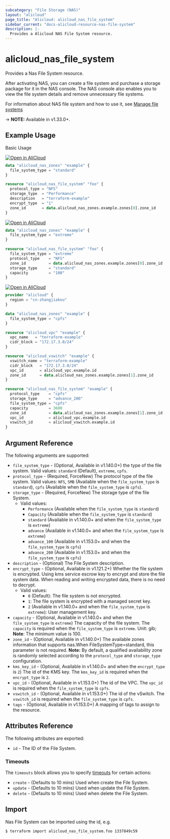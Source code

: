 ```yaml
---
subcategory: "File Storage (NAS)"
layout: "alicloud"
page_title: "Alicloud: alicloud_nas_file_system"
sidebar_current: "docs-alicloud-resource-nas-file-system"
description: |-
  Provides a Alicloud NAS File System resource.
---
```


# alicloud_nas_file_system

Provides a Nas File System resource.

After activating NAS, you can create a file system and purchase a storage package for it in the NAS console. The NAS console also enables you to view the file system details and remove unnecessary file systems.

For information about NAS file system and how to use it, see [Manage file systems](https://www.alibabacloud.com/help/doc-detail/27530.htm)

-> **NOTE:** Available in v1.33.0+.

## Example Usage

Basic Usage

<div style="display: block;margin-bottom: 40px;"><div class="oics-button" style="float: right;position: absolute;margin-bottom: 10px;">
  <a href="https://api.aliyun.com/terraform?resource=alicloud_nas_file_system&exampleId=f5f5e208-95b8-0c3e-c75b-1e859e5cc773ab263762&activeTab=example&spm=docs.r.nas_file_system.0.f5f5e20895&intl_lang=EN_US" target="_blank">
    <img alt="Open in AliCloud" src="https://img.alicdn.com/imgextra/i1/O1CN01hjjqXv1uYUlY56FyX_!!6000000006049-55-tps-254-36.svg" style="max-height: 44px; max-width: 100%;">
  </a>
</div></div>

```terraform
data "alicloud_nas_zones" "example" {
  file_system_type = "standard"
}

resource "alicloud_nas_file_system" "foo" {
  protocol_type = "NFS"
  storage_type  = "Performance"
  description   = "terraform-example"
  encrypt_type  = "1"
  zone_id       = data.alicloud_nas_zones.example.zones[0].zone_id
}
```

<div style="display: block;margin-bottom: 40px;"><div class="oics-button" style="float: right;position: absolute;margin-bottom: 10px;">
  <a href="https://api.aliyun.com/terraform?resource=alicloud_nas_file_system&exampleId=484fb7e1-829c-f8c1-e36c-d2b66549afe95c24478d&activeTab=example&spm=docs.r.nas_file_system.1.484fb7e182&intl_lang=EN_US" target="_blank">
    <img alt="Open in AliCloud" src="https://img.alicdn.com/imgextra/i1/O1CN01hjjqXv1uYUlY56FyX_!!6000000006049-55-tps-254-36.svg" style="max-height: 44px; max-width: 100%;">
  </a>
</div></div>

```terraform
data "alicloud_nas_zones" "example" {
  file_system_type = "extreme"
}

resource "alicloud_nas_file_system" "foo" {
  file_system_type = "extreme"
  protocol_type    = "NFS"
  zone_id          = data.alicloud_nas_zones.example.zones[0].zone_id
  storage_type     = "standard"
  capacity         = "100"
}
```

<div style="display: block;margin-bottom: 40px;"><div class="oics-button" style="float: right;position: absolute;margin-bottom: 10px;">
  <a href="https://api.aliyun.com/terraform?resource=alicloud_nas_file_system&exampleId=ff389e9e-bbb3-6c5d-47f6-7f9bfd68c6144140711d&activeTab=example&spm=docs.r.nas_file_system.2.ff389e9ebb&intl_lang=EN_US" target="_blank">
    <img alt="Open in AliCloud" src="https://img.alicdn.com/imgextra/i1/O1CN01hjjqXv1uYUlY56FyX_!!6000000006049-55-tps-254-36.svg" style="max-height: 44px; max-width: 100%;">
  </a>
</div></div>

```terraform
provider "alicloud" {
  region = "cn-zhangjiakou"
}

data "alicloud_nas_zones" "example" {
  file_system_type = "cpfs"
}

resource "alicloud_vpc" "example" {
  vpc_name   = "terraform-example"
  cidr_block = "172.17.3.0/24"
}

resource "alicloud_vswitch" "example" {
  vswitch_name = "terraform-example"
  cidr_block   = "172.17.3.0/24"
  vpc_id       = alicloud_vpc.example.id
  zone_id      = data.alicloud_nas_zones.example.zones[1].zone_id
}

resource "alicloud_nas_file_system" "example" {
  protocol_type    = "cpfs"
  storage_type     = "advance_200"
  file_system_type = "cpfs"
  capacity         = 3600
  zone_id          = data.alicloud_nas_zones.example.zones[1].zone_id
  vpc_id           = alicloud_vpc.example.id
  vswitch_id       = alicloud_vswitch.example.id
}
```

## Argument Reference

The following arguments are supported:
* `file_system_type` - (Optional, Available in v1.140.0+) the type of the file system. 
                                    Valid values:
                                    `standard` (Default),
                                    `extreme`,
                                    `cpfs`.
* `protocol_type` - (Required, ForceNew) The protocol type of the file system.
                               Valid values:
                                     `NFS`,
                                     `SMB` (Available when the `file_system_type` is `standard`),
                                     `cpfs` (Available when the `file_system_type` is `cpfs`).
* `storage_type` - (Required, ForceNew) The storage type of the file System. 
  * Valid values: 
    * `Performance` (Available when the `file_system_type` is `standard`)
    * `Capacity` (Available when the `file_system_type` is `standard`)
    * `standard` (Available in v1.140.0+ and when the `file_system_type` is `extreme`)
    * `advance` (Available in v1.140.0+ and when the `file_system_type` is `extreme`)
    * `advance_100` (Available in v1.153.0+ and when the `file_system_type` is `cpfs`)
    * `advance_200` (Available in v1.153.0+ and when the `file_system_type` is `cpfs`)
* `description` - (Optional) The File System description.
* `encrypt_type` - (Optional, Available in v1.121.2+) Whether the file system is encrypted. Using kms service escrow key to encrypt and store the file system data. When reading and writing encrypted data, there is no need to decrypt. 
  * Valid values:
    * `0` (Default): The file system is not encrypted. 
    * `1`: The file system is encrypted with a managed secret key.
    * `2` (Available in v1.140.0+ and when the `file_system_type` is `extreme`): User management key.
* `capacity` - (Optional, Available in v1.140.0+ and when the `file_system_type` is `extreme`) The capacity of the file system. The `capacity` is required when the `file_system_type` is `extreme`.
                            Unit: gib; **Note**: The minimum value is 100.
* `zone_id` - (Optional, Available in v1.140.0+) The available zones information that supports nas.When FileSystemType=standard, this parameter is not required. **Note:** By default, a qualified availability zone is randomly selected according to the `protocol_type` and `storage_type` configuration.
* `kms_key_id` - (Optional, Available in v1.140.0+ and when the `encrypt_type` is `2`) The id of the KMS key. The `kms_key_id` is required when the `encrypt_type` is `2`.
* `vpc_id` - (Optional, Available in v1.153.0+) The id of the VPC. The `vpc_id` is required when the `file_system_type` is `cpfs`.
* `vswitch_id` - (Optional, Available in v1.153.0+) The id of the vSwitch. The `vswitch_id` is required when the `file_system_type` is `cpfs`.
* `tags` - (Optional, Available in v1.153.0+) A mapping of tags to assign to the resource.


## Attributes Reference

The following attributes are exported:

* `id` - The ID of the File System.

### Timeouts

The `timeouts` block allows you to specify [timeouts](https://www.terraform.io/docs/configuration-0-11/resources.html#timeouts) for certain actions:

* `create` - (Defaults to 10 mins) Used when create the File System.
* `update` - (Defaults to 10 mins) Used when update the File System.
* `delete` - (Defaults to 10 mins) Used when delete the File System.

## Import

Nas File System can be imported using the id, e.g.

```shell
$ terraform import alicloud_nas_file_system.foo 1337849c59
```
